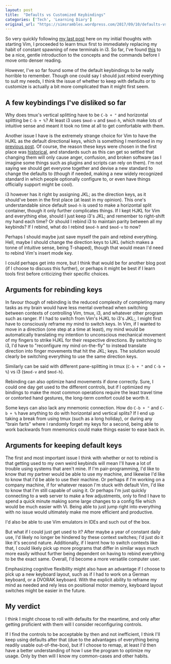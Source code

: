 ```yaml
---
layout: post
title:  "Defaults vs Customized Keybindings"
categories: ['Tech', 'Learning Diary']
original_url: "https://simsrambles.wordpress.com/2017/09/10/defaults-vs-customized-keybindings/"
---
```


So very quickly following [my last post](https://simsrambles.wordpress.com/2017/09/07/starting-off-with-vim/) here on my initial thoughts with starting Vim, I proceeded to learn tmux first to immediately replacing my habit of constant spawning of new terminals in i3. So far, I've found [this](http://www.hamvocke.com/blog/a-quick-and-easy-guide-to-tmux/) to be a nice, gentle introduction to the concepts and the commands before I move onto denser reading.

However, I've so far found some of the default keybindings to be really horrible to remember. Though one could say I should just rebind everything to suit my needs, I think the issue of whether to keep with defaults or to customize is actually a bit more complicated than it might first seem.

## A few keybindings I've disliked so far

Why does tmux's vertical splitting have to be `C-b + "` and horizontal splitting be `C-b + %`? At least i3 uses `$mod-v` and `$mod-h`, which make lots of intuitive sense and meant it took no time at all to get comfortable with them.

Another issue I have is the extremely strange choice for Vim to have the HJKL as the default directional keys, which is something I mentioned in my [previous post](https://simsrambles.wordpress.com/2017/09/07/starting-off-with-vim/). Of course, the reason these keys were chosen in the first place was [historical](http://www.catonmat.net/blog/why-vim-uses-hjkl-as-arrow-keys/), and standards such as this can get so settled that changing them will only cause anger, confusion, and broken software (as I imagine some things such as plugins and scripts can rely on them). I'm not saying we should get everyone together and devise a new standard to change the defaults to (though if needed, making a new widely recognized standard in which people optionally configure to, or even have things officially support might be cool).

i3 however has it right by assigning JKL; as the direction keys, as it should've been in the first place (at least in my opinion). This one's understandable since default `$mod-h` is used to make a horizontal split container, though it only further complicates things. If I kept HJKL for Vim and everything else, should I just keep i3's JKL; and remember to right-shift my hand each time? Or should I rebind i3 to maintain parity between all my keybinds? If I rebind, what do I rebind `$mod-h` and `$mod-v` to now?

Perhaps I should maybe just save myself the pain and rebind everything. Hell, maybe I should change the direction keys to IJKL (which makes a tonne of intuitive sense, being T-shaped), though that would mean I'd need to rebind Vim's insert mode key.

I could perhaps get into more, but I think that would be for another blog post (if I choose to discuss this further), or perhaps it might be best if I learn tools first before criticizing their specific choices.

## Arguments for rebinding keys

In favour though of rebinding is the reduced complexity of completing many tasks as my brain would have less mental overhead when switching between contexts of controlling Vim, tmux, i3, and whatever other program such as ranger. If I had to switch from Vim's HJKL to i3's JKL;, I might first have to consciously reframe my mind to switch keys. In Vim, if I wanted to move in a direction (one step at a time at least), my mind would be automatically translating my intention to unconscious mechanical movement of my fingers to strike HJKL for their respective directions. By switching to i3, I'd have to "reconfigure my mind on-the-fly" to instead translate direction into finger movements that hit the JKL; keys. The solution would clearly be switching everything to use the same direction keys.

Similarly can be said with different pane-splitting in tmux (`C-b + "` and `C-b + %`) vs i3 (`$mod-v` and `$mod-h`).

Rebinding can also optimize hand movements if done correctly. Sure, I could one day get used to the different controls, but if I optimized my bindings to make the most common operations require the least travel time or contorted hand gestures, the long-term comfort could be worth it.

Some keys can also lack any mnemonic connection. How do `C-b + "` and `C-b + %` have anything to do with horizontal and vertical splits? If I end up taking a break from using tmux (such as a long holiday), or during any "brain farts" where I randomly forget my keys for a second, being able to work backwards from mnemonics could make things easier to ease back in.

## Arguments for keeping default keys

The first and most important issue I think with whether or not to rebind is that getting used to my own weird keybinds will mean I'll have a lot of trouble using systems that aren't mine. If I'm pair-programming, I'd like to know that my partner would be able to use my machine, and likewise I'd like to know that I'd be able to use their machine. Or perhaps if I'm working on a company machine, if for whatever reason I'm stuck with default Vim, I'd like to know that I'm still capable of using it. Or perhaps I'm just quickly connecting to a web server to make a few adjustments, only to find I have to spend a quick minute making some large changes to a config file which would be much easier with Vi. Being able to just jump right into everything with no issue would ultimately make me more efficient and productive.

I'd also be able to use Vim emulators in IDEs and such out of the box.

But what if I could just get used to it? After maybe a year of constant daily use, I'd likely no longer be hindered by these context switches; I'd just do it like it's second nature. Additionally, if I learnt how to switch contexts like that, I could likely pick up more programs that differ in similar ways much more easily without further being dependent on having to rebind everything to be the exact same. Overall, I'd become a more versatile computer user.

Emphasizing cognitive flexibility might also have an advantage if I choose to pick up a new keyboard layout, such as if I had to work on a German keyboard, or a DVORAK keyboard. With the explicit ability to reframe my mind as needed and rely less on positional motor memory, keyboard layout switches might be easier in the future.

## My verdict

I think I might choose to roll with defaults for the meantime, and only after getting proficient with them will I consider reconfiguring controls.

If I find the controls to be acceptable by then and not inefficient, I think I'll keep using defaults after that (due to the advantages of everything being readily usable out-of-the-box), but if I choose to remap, at least I'd then have a better understanding of how I use the program to optimize my usage. Only by then will I know my common-cases and other habits.

